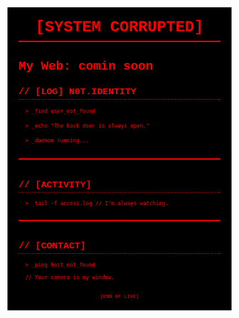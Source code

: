 <div style="background-color: #000; color: #ff0000; font-family: 'Courier New', Courier, monospace; padding: 25px;">
  
  <h1 style="text-align: center; font-size: 2.5em; border-bottom: 3px solid #ff0000; padding-bottom: 10px; margin-top: 0;">
    [SYSTEM CORRUPTED]
  </h1>
  
  # My Web: comin soon

  <h2 style="border-bottom: 1px dashed #ff0000; padding-bottom: 5px;">
    // [LOG] N0T.IDENTITY
  </h2>
  
  <div style="margin-left: 15px; line-height: 1.6;">
    <p><code>&gt; _find user_not_found</code></p>
    <p><code>&gt; _echo "The back door is always open."</code></p>
    <p><code>&gt; _daemon running...</code></p>
  </div>
  
  <div style="margin-top: 30px; border-top: 3px solid #ff0000; padding-top: 15px;">
    <h2 style="border-bottom: 1px dashed #ff0000; padding-bottom: 5px;">
      // [ACTIVITY]
    </h2>
    <pre style="margin-left: 15px;"><code>&gt; _tail -f access.log // I'm always watching.</code></pre>
  </div>

  <div style="margin-top: 30px; border-top: 3px solid #ff0000; padding-top: 15px;">
    <h2 style="border-bottom: 1px dashed #ff0000; padding-bottom: 5px;">
      // [CONTACT]
    </h2>
    <pre style="margin-left: 15px;"><code>&gt; _ping host_not_found</code></pre>
    <pre style="margin-left: 15px;"><code>// Your camera is my window.</code></pre>
  </div>

  <div style="margin-top: 30px; text-align: center;">
    <span style="font-size: 0.8em;">[END OF LINE]</span>
  </div>

</div>

